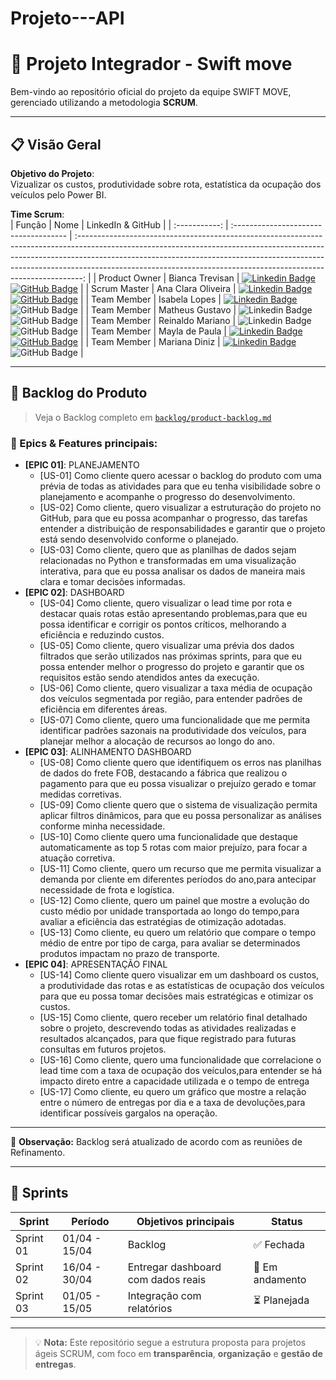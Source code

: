 # Projeto---API
# 🚀 Projeto Integrador - Swift move

Bem-vindo ao repositório oficial do projeto da equipe SWIFT MOVE, gerenciado utilizando a metodologia **SCRUM**.

---

## 📋 Visão Geral

**Objetivo do Projeto**:  
Vizualizar os custos, produtividade sobre rota, estatística da ocupação dos veículos pelo Power BI.

**Time Scrum**:  
|    Função     | Nome                                  |                                                                                                                                                      LinkedIn & GitHub                                                                                                                                                      |
| :-----------: | :------------------------------------ | :-------------------------------------------------------------------------------------------------------------------------------------------------------------------------------------------------------------------------------------------------------------------------------------------------------------------------: |
| Product Owner |   Bianca Trevisan         |     [![Linkedin Badge](https://img.shields.io/badge/Linkedin-blue?style=flat-square&logo=Linkedin&logoColor=white)](www.linkedin.com/in/biancastrevisan) [![GitHub Badge](https://img.shields.io/badge/GitHub-111217?style=flat-square&logo=github&logoColor=white)](https://github.com/BiaTrevisan)              |
| Scrum Master  | Ana Clara Oliveira |    [![Linkedin Badge](https://img.shields.io/badge/Linkedin-blue?style=flat-square&logo=Linkedin&logoColor=white)](https://www.linkedin.com/in/ana-clara-72347b286?utm_source=share&utm_campaign=share_via&utm_content=profile&utm_medium=ios_app) [![GitHub Badge](https://img.shields.io/badge/GitHub-111217?style=flat-square&logo=github&logoColor=white)](https://github.com/nahclarasilva)     |
| Team Member   | Isabela Lopes             |     [![Linkedin Badge](https://img.shields.io/badge/Linkedin-blue?style=flat-square&logo=Linkedin&logoColor=white)](https://www.linkedin.com/in/isabela-lopes-a35057274?utm_source=share&utm_campaign=share_via&utm_content=profile&utm_medium=ios_app) ![GitHub Badge](https://img.shields.io/badge/GitHub-111217?style=flat-square&logo=github&logoColor=white)        |
|  Team Member  | Matheus Gustavo    |    ![Linkedin Badge](https://img.shields.io/badge/Linkedin-blue?style=flat-square&logo=Linkedin&logoColor=white) ![GitHub Badge](https://img.shields.io/badge/GitHub-111217?style=flat-square&logo=github&logoColor=white)          |
|  Team Member  | Reinaldo Mariano     |  ![Linkedin Badge](https://img.shields.io/badge/Linkedin-blue?style=flat-square&logo=Linkedin&logoColor=white) ![GitHub Badge](https://img.shields.io/badge/GitHub-111217?style=flat-square&logo=github&logoColor=white)       |
|  Team Member  | Mayla de Paula    |           [![Linkedin Badge](https://img.shields.io/badge/Linkedin-blue?style=flat-square&logo=Linkedin&logoColor=white)](www.linkedin.com/in/mayladepaula) [![GitHub Badge](https://img.shields.io/badge/GitHub-111217?style=flat-square&logo=github&logoColor=white)](https://github.com/mayladpaula)          |
|  Team Member  | Mariana Diniz   |      [![Linkedin Badge](https://img.shields.io/badge/Linkedin-blue?style=flat-square&logo=Linkedin&logoColor=white)]([www.linkedin.com/in/biancastrevisan](https://www.linkedin.com/me?trk=p_mwlite_feed-secondary_nav)) ![GitHub Badge](https://img.shields.io/badge/GitHub-111217?style=flat-square&logo=github&logoColor=white)          |
 

---

## 📌 Backlog do Produto

> Veja o Backlog completo em [`backlog/product-backlog.md`](https://fatecspgov-my.sharepoint.com/:x:/g/personal/bianca_trevisan_fatec_sp_gov_br/EcfLIaBEJzpDjwsihe2Vuy4BECAVE1wTppnfgVR9Ksvh6w?e=FmTBva)

### 🧩 Epics & Features principais:
- **[EPIC 01]**: PLANEJAMENTO
  - [US-01] Como cliente quero acessar o backlog do produto com uma prévia de todas as atividades para que eu tenha visibilidade sobre o planejamento e acompanhe o progresso do desenvolvimento.
  - [US-02] Como cliente, quero visualizar a estruturação do projeto no GitHub, para que eu possa acompanhar o progresso, das tarefas entender a distribuição de responsabilidades e garantir que o projeto está sendo desenvolvido conforme o planejado.
  - [US-03] Como cliente, quero que as planilhas de dados sejam relacionadas no Python e transformadas em uma visualização interativa, para que eu possa analisar os dados de maneira mais clara e tomar decisões informadas.
- **[EPIC 02]**: DASHBOARD
  - [US-04] Como cliente, quero visualizar o lead time por rota e destacar quais rotas estão apresentando problemas,para que eu possa identificar e corrigir os pontos críticos, melhorando a eficiência e reduzindo custos.
  - [US-05] Como cliente, quero visualizar uma prévia dos dados filtrados que serão utilizados nas próximas sprints, para que eu possa entender melhor o progresso do projeto e garantir que os requisitos estão sendo atendidos antes da execução.
  - [US-06] Como cliente, quero visualizar a taxa média de ocupação dos veículos segmentada por região,
para entender padrões de eficiência em diferentes áreas.
  - [US-07] Como cliente, quero uma funcionalidade que me permita identificar padrões sazonais na produtividade dos veículos, para planejar melhor a alocação de recursos ao longo do ano.
- **[EPIC 03]**: ALINHAMENTO DASHBOARD 
  - [US-08] Como cliente quero que identifiquem os erros nas planilhas de dados do frete FOB, destacando a fábrica que realizou o pagamento para que eu possa visualizar o prejuízo gerado e tomar medidas corretivas.
  - [US-09] Como cliente quero que o sistema de visualização permita aplicar filtros dinâmicos, para que eu possa personalizar as análises conforme minha necessidade.
  - [US-10] Como cliente quero uma funcionalidade que destaque automaticamente as top 5 rotas com maior prejuízo, para focar a atuação corretiva.
  - [US-11] Como cliente, quero um recurso que me permita visualizar a demanda por cliente em diferentes períodos do ano,para antecipar necessidade de frota e logística.
  - [US-12] Como cliente, quero um painel que mostre a evolução do custo médio por unidade transportada ao longo do tempo,para avaliar a eficiência das estratégias de otimização adotadas.
  - [US-13] Como cliente, eu quero um relatório que compare o tempo médio de entre por tipo de carga,
para avaliar se determinados produtos impactam no prazo de transporte. 
- **[EPIC 04]**: APRESENTAÇÃO FINAL 
  - [US-14] Como cliente quero visualizar em um dashboard os custos, a produtividade das rotas e as estatísticas de ocupação dos veículos para que eu possa tomar decisões mais estratégicas e otimizar os custos.
  - [US-15] Como cliente, quero receber um relatório final detalhado sobre o projeto, descrevendo todas as atividades realizadas e resultados  alcançados,  para que fique registrado para futuras consultas em futuros projetos.
  - [US-16] Como cliente, quero uma funcionalidade que correlacione o lead time com a taxa de ocupação dos veículos,para entender se há impacto direto entre a capacidade utilizada e o tempo de entrega
  - [US-17] Como cliente, eu quero um gráfico que mostre a relação entre o número de entregas por dia e a taxa de devoluções,para identificar possíveis gargalos na operação. 


---

🔔 **Observação:** Backlog será atualizado de acordo com as reuniões de Refinamento.


---

## 🏁 Sprints

| Sprint | Período       | Objetivos principais                     | Status   |
|--------|---------------|------------------------------------------|----------|
| Sprint 01 | 01/04 - 15/04 | Backlog   | ✅ Fechada |
| Sprint 02 | 16/04 - 30/04 | Entregar dashboard com dados reais      | 🔄 Em andamento |
| Sprint 03 | 01/05 - 15/05 | Integração com relatórios | ⏳ Planejada |


---

> 💡 **Nota:** Este repositório segue a estrutura proposta para projetos ágeis SCRUM, com foco em **transparência**, **organização** e **gestão de entregas**.
